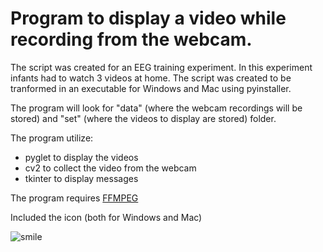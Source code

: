 # Program to display a video while recording from the webcam.
The script was created for an EEG training experiment.
In this experiment infants had to watch 3 videos at home. The script was created to be tranformed in an executable for Windows and Mac using pyinstaller.

The program will look for "data" (where the webcam recordings will be stored) and "set" (where the videos to display are stored) folder.

The program utilize:
- pyglet to display the videos
- cv2 to collect the video from the webcam
- tkinter to display messages

The program requires [FFMPEG](https://www.ffmpeg.org/download.html)


Included the icon (both for Windows and Mac)

![smile](https://user-images.githubusercontent.com/38372956/66559387-9c631f00-eb55-11e9-8d79-547684e4226f.png)

